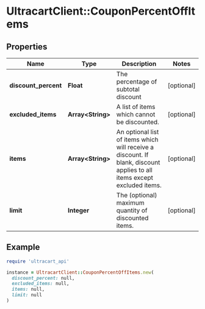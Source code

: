# UltracartClient::CouponPercentOffItems

## Properties

| Name | Type | Description | Notes |
| ---- | ---- | ----------- | ----- |
| **discount_percent** | **Float** | The percentage of subtotal discount | [optional] |
| **excluded_items** | **Array&lt;String&gt;** | A list of items which cannot be discounted. | [optional] |
| **items** | **Array&lt;String&gt;** | An optional list of items which will receive a discount.  If blank, discount applies to all items except excluded items. | [optional] |
| **limit** | **Integer** | The (optional) maximum quantity of discounted items. | [optional] |

## Example

```ruby
require 'ultracart_api'

instance = UltracartClient::CouponPercentOffItems.new(
  discount_percent: null,
  excluded_items: null,
  items: null,
  limit: null
)
```

